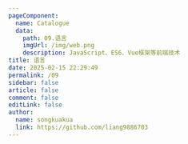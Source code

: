 ```yaml
---
pageComponent:
  name: Catalogue
  data:
    path: 09.语言
    imgUrl: /img/web.png
    description: JavaScript、ES6、Vue框架等前端技术
title: 语言
date: 2025-02-15 22:29:49
permalink: /09
sidebar: false
article: false
comment: false
editLink: false
author:
  name: songkuakua
  link: https://github.com/liang9886703
---
```

